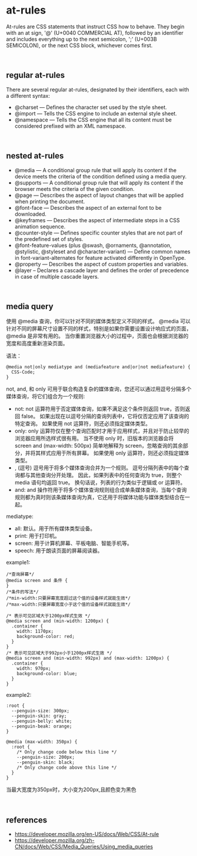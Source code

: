 # at-rules
At-rules are CSS statements that instruct CSS how to behave. 
They begin with an at sign, '@' (U+0040 COMMERCIAL AT), 
followed by an identifier and includes everything up to the next semicolon, ';' (U+003B SEMICOLON), or the next CSS block, whichever comes first.

<br>

## regular at-rules
There are several regular at-rules, designated by their identifiers, each with a different syntax:
- @charset — Defines the character set used by the style sheet.
- @import — Tells the CSS engine to include an external style sheet.
- @namespace — Tells the CSS engine that all its content must be considered prefixed with an XML namespace.

<br>

## nested at-rules
- @media — A conditional group rule that will apply its content if the device meets the criteria of the condition defined using a media query.
- @supports — A conditional group rule that will apply its content if the browser meets the criteria of the given condition.
- @page — Describes the aspect of layout changes that will be applied when printing the document.
- @font-face — Describes the aspect of an external font to be downloaded.
- @keyframes — Describes the aspect of intermediate steps in a CSS animation sequence.
- @counter-style — Defines specific counter styles that are not part of the predefined set of styles.
- @font-feature-values (plus @swash, @ornaments, @annotation, @stylistic, @styleset and @character-variant) — Define common names in font-variant-alternates for feature activated differently in OpenType.
- @property — Describes the aspect of custom properties and variables.
- @layer – Declares a cascade layer and defines the order of precedence in case of multiple cascade layers.

<br>

## media query
使用 @media 查询，你可以针对不同的媒体类型定义不同的样式。
@media 可以针对不同的屏幕尺寸设置不同的样式，特别是如果你需要设置设计响应式的页面，@media 是非常有用的。
当你重置浏览器大小的过程中，页面也会根据浏览器的宽度和高度重新渲染页面。

语法：
```
@media not|only mediatype and (mediafeature and|or|not mediafeature) {
  CSS-Code;
}
```

not, and, 和 only 可用于联合构造复杂的媒体查询，您还可以通过用逗号分隔多个媒体查询，将它们组合为一个规则:
- not: not 运算符用于否定媒体查询，如果不满足这个条件则返回 true，否则返回 false。 如果出现在以逗号分隔的查询列表中，它将仅否定应用了该查询的特定查询。 如果使用 not 运算符，则还必须指定媒体类型。
- only: only 运算符仅在整个查询匹配时才用于应用样式，并且对于防止较早的浏览器应用所选样式很有用。 当不使用 only 时，旧版本的浏览器会将 screen and (max-width: 500px) 简单地解释为 screen，忽略查询的其余部分，并将其样式应用于所有屏幕。 如果使用 only 运算符，则还必须指定媒体类型。
- , (逗号) 逗号用于将多个媒体查询合并为一个规则。 逗号分隔列表中的每个查询都与其他查询分开处理。 因此，如果列表中的任何查询为 true，则整个 media 语句均返回 true。 换句话说，列表的行为类似于逻辑或 or 运算符。
- and: and 操作符用于将多个媒体查询规则组合成单条媒体查询，当每个查询规则都为真时则该条媒体查询为真，它还用于将媒体功能与媒体类型结合在一起。

mediatype:
- all: 默认。用于所有媒体类型设备。
- print: 用于打印机。
- screen:	用于计算机屏幕、平板电脑、智能手机等。
- speech:	用于朗读页面的屏幕阅读器。

example1:
```
/*查询屏幕*/
@media screen and 条件 {
}
/*条件的写法*/
/*min-width:只要屏幕宽度超过这个值的设备样式就能生效*/
/*max-width:只要屏幕宽度小于这个值的设备样式就能生效*/

/* 表示可见区域大于1200px样式生效 */
@media screen and (min-width: 1200px) {
  .container {
    width: 1170px;
    background-color: red;
  }
}
/* 表示可见区域大于992px小于1200px样式生效 */
@media screen and (min-width: 992px) and (max-width: 1200px) {
  .container {
    width: 970px;
    background-color: blue;
  }
}
```

example2:
```
:root {
  --penguin-size: 300px;
  --penguin-skin: gray;
  --penguin-belly: white;
  --penguin-beak: orange;
}

@media (max-width: 350px) {
  :root {
    /* Only change code below this line */
    --penguin-size: 200px;
    --penguin-skin: black;
    /* Only change code above this line */
  }
}
```
当最大宽度为350px时，大小变为200px,且颜色变为黑色

<br>

## references
- https://developer.mozilla.org/en-US/docs/Web/CSS/At-rule
- https://developer.mozilla.org/zh-CN/docs/Web/CSS/Media_Queries/Using_media_queries